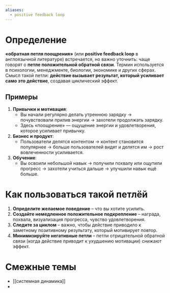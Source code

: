 ```yaml
---
aliases:
  - positive feedback loop
---
```

# Определение 
**«обратная петля поощрения»** (или **positive feedback loop** в англоязычной литературе) встречается, но важно уточнить: чаще говорят о **петле положительной обратной связи**. Термин используется в психологии, менеджменте, биологии, экономике и других сферах. Смысл такой петли: **действие вызывает результат, который усиливает само это действие**, создавая циклический эффект.

## Примеры

1. **Привычки и мотивация**:
    - Вы начали регулярно делать утреннюю зарядку → почувствовали прилив энергии → захотели продолжать зарядку.
    - Здесь «поощрение» — ощущение энергии и удовлетворения, которое усиливает привычку.
2. **Бизнес и продукт**:
    - Пользователи делятся контентом → контент становится популярнее → больше пользователей видят и делятся им → рост вовлеченности усиливается.
3. **Обучение**:
    - Вы освоили небольшой навык → получили похвалу или ощутили прогресс → захотели учиться дальше → улучшили навык ещё больше.

# Как пользоваться такой петлёй
1. **Определите желаемое поведение** – что вы хотите усилить.
2. **Создайте немедленное положительное подкрепление** – награда, похвала, визуализация прогресса, чувство удовлетворения.
3. **Следите за циклом** – важно, чтобы действие приводило к заметному позитивному результату, который мотивирует повтор.
4. **Минимизируйте негативные петли** – петли отрицательной обратной связи (когда действие приводит к ухудшению мотивации) снижают эффект.
# Смежные темы
- [[системная динамика]]
- 